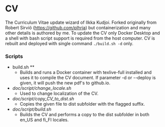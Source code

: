 # CV #

The Curriculum Vitae update wizard of Ilkka Kudjoi. Forked originally from Robert Sirviö (https://github.com/plhrja) but containerization and many other details is authored by me. To update the CV only Docker Desktop and a shell with bash script support is required from the host computer. CV is rebuilt and deployed with single command `./build.sh -d` only.

### Scripts  ###

* build.sh **
    * Builds and runs a Docker container with texlive-full installed and uses it to compile the CV document. If parameter -d or --deploy is given, it will push the new pdf's to github.io. 
* *doc/script/change_locale.sh*
    * Used to change localization of the CV.
* *doc/script/copy_CV_to_dist.sh*
    * Copies the given file to dist subfolder with the flagged suffix.
* *doc/script/build.sh*
    * Builds the CV and performs a copy to the dist subfolder in both en\_US and fi\_FI locales.
